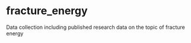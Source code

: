 # fracture_energy
Data collection including published research data on the topic of fracture energy
